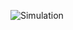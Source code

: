 ![Simulation](https://github.com/deepglitch12/mpc_proj/raw/653526998bc23eca8cc3324eee182020e7328839/out/LQR/Simulation_lqr.gif)

